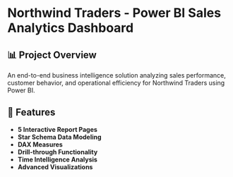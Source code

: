 # Northwind Traders - Power BI Sales Analytics Dashboard

## 📊 Project Overview
An end-to-end business intelligence solution analyzing sales performance, customer behavior, and operational efficiency for Northwind Traders using Power BI.

## 🚀 Features
- **5 Interactive Report Pages**
- **Star Schema Data Modeling**
- **DAX Measures**
- **Drill-through Functionality**
- **Time Intelligence Analysis**
- **Advanced Visualizations**


